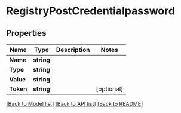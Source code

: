 # RegistryPostCredentialpassword

## Properties

Name | Type | Description | Notes
------------ | ------------- | ------------- | -------------
**Name** | **string** |  | 
**Type** | **string** |  | 
**Value** | **string** |  | 
**Token** | **string** |  | [optional] 

[[Back to Model list]](../README.md#documentation-for-models) [[Back to API list]](../README.md#documentation-for-api-endpoints) [[Back to README]](../README.md)


